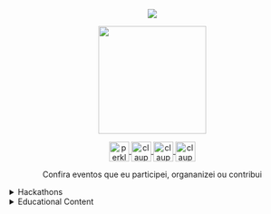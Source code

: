 <p align="center">
  <img align="center" src="https://github-readme-stats.vercel.app/api?username=claupalacio&show_icons=true&theme=dracula">
</p>

<p align="center">
  <img align="center" height="190" src="https://github-readme-stats.anuraghazra1.vercel.app/api/top-langs/?username=claupalacio&layout=compact&theme=dracula" />
</p>

<p align="center">
  <a href="https://dev.to/perkles" target="_blank">
    <img align="center" src="https://cdn.jsdelivr.net/npm/simple-icons@3.0.1/icons/dev-dot-to.svg" alt="perkles" height="35" width="35" />
  </a>
  <a href="https://twitter.com/otavioperkles" target="_blank">
    <img align="center" src="https://cdn.jsdelivr.net/npm/simple-icons@3.0.1/icons/twitter.svg" alt="claupalacio" height="35" width="35" />
  </a>
  <a href="https://linkedin.com/in/otavioperkles" target="_blank">
    <img align="center" src="https://cdn.jsdelivr.net/npm/simple-icons@3.0.1/icons/linkedin.svg" alt="claupalacio" height="35" width="35" />
  </a>
  <a href="https://www.twitch.tv/operkles/about" target="_blank">
    <img align="center" src="https://cdn.jsdelivr.net/npm/simple-icons@3.0.1/icons/twitch.svg" alt="claupalacio" height="35" width="35" />
  </a>
</p>


<p align="center">
  Confira eventos que eu participei, organanizei ou contribui
</p>

<details>
  <summary>Hackathons</summary>
  
  | Hackathon | Place | Role |Date
  | :---: | :---: | :---: | :---:|
  | Hacking.rio | Rio de Janeiro | Mentor/Ambassador| 2019-10-18
  | MegaHack | Online | Mentor | 2020-02-02
  | BRASA Hacks | Online | Mentor | 2020-03-12 
  | Hacking.help| Online | Volunteer/Organization | 2020-06-12
  | CCR| Online | Mentor | 2020-07-12
    
</details>

<details>
<summary>Educational Content</summary>
  
  
  | Title | Type | Role | Avenue | Date
  | :---: | :---: | :---: | :---:| :--------:|
  | Introduction to Git&Github | Bootcamp | Instructor | UniRedentor |2019-04-27 
  | Managing successful repos with github Workflow | Workshop | Instructor | CampusParty2019 | 2019-02-16
  | The importance of been in a community and how GitHub can help you on that journey | Talk | Speaker | CampusParty2019 | 2019-02-14
  | Whats GitHub and why it's loved by Developers | Talk | Speaker | CampusParty2019 | 2019-02-14
  | Introduction to Git & GitHub | Online Free Course | Instructor | Digital Inovation one | 2020-09-09
  
</details>
